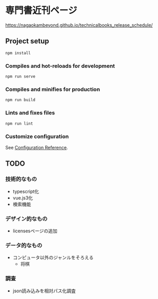 # 専門書近刊ページ

https://nagaokambeyond.github.io/technicalbooks_release_schedule/

## Project setup
```
npm install
```

### Compiles and hot-reloads for development
```
npm run serve
```

### Compiles and minifies for production
```
npm run build
```

### Lints and fixes files
```
npm run lint
```

### Customize configuration
See [Configuration Reference](https://cli.vuejs.org/config/).

## TODO
### 技術的なもの
- typescript化
- vue.js3化
- 検索機能

### デザイン的なもの
- licensesページの追加

### データ的なもの
- コンピュータ以外のジャンルをそろえる
  - 将棋

 ### 調査
- json読み込みを相対パス化調査
